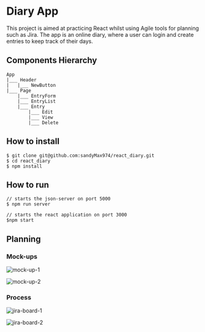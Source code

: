 # Diary App

This project is aimed at practicing React whilst using Agile tools for planning such as Jira. The app is an online diary, where a user can login and create entries to keep track of their days. 

## Components Hierarchy
```
App
|___ Header
|   |___ NewButton
|___ Page
    |___ EntryForm
    |___ EntryList
    |___ Entry
        |___ Edit
        |___ View
        |___ Delete
```

## How to install
```
$ git clone git@github.com:sandyMax974/react_diary.git
$ cd react_diary
$ npm install
```
## How to run
```
// starts the json-server on port 5000
$ npm run server 

// starts the react application on port 3000
$npm start
```

## Planning

### Mock-ups
![mock-up-1]()

![mock-up-2]()

### Process
![jira-board-1]()

![jira-board-2]()
